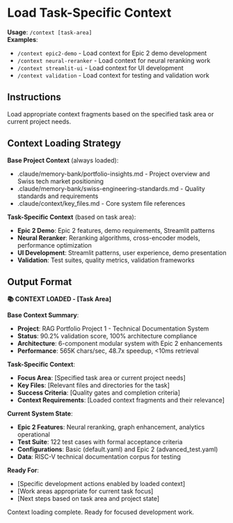 # Load Task-Specific Context

**Usage**: `/context [task-area]`  
**Examples**:
- `/context epic2-demo` - Load context for Epic 2 demo development
- `/context neural-reranker` - Load context for neural reranking work
- `/context streamlit-ui` - Load context for UI development
- `/context validation` - Load context for testing and validation work

## Instructions

Load appropriate context fragments based on the specified task area or current project needs.

## Context Loading Strategy

**Base Project Context** (always loaded):
- .claude/memory-bank/portfolio-insights.md - Project overview and Swiss tech market positioning
- .claude/memory-bank/swiss-engineering-standards.md - Quality standards and requirements
- .claude/context/key_files.md - Core system file references

**Task-Specific Context** (based on task area):
- **Epic 2 Demo**: Epic 2 features, demo requirements, Streamlit patterns
- **Neural Reranker**: Reranking algorithms, cross-encoder models, performance optimization
- **UI Development**: Streamlit patterns, user experience, demo presentation
- **Validation**: Test suites, quality metrics, validation frameworks

## Output Format

**📚 CONTEXT LOADED - [Task Area]**

**Base Context Summary**:
- **Project**: RAG Portfolio Project 1 - Technical Documentation System
- **Status**: 90.2% validation score, 100% architecture compliance
- **Architecture**: 6-component modular system with Epic 2 enhancements
- **Performance**: 565K chars/sec, 48.7x speedup, <10ms retrieval

**Task-Specific Context**:
- **Focus Area**: [Specified task area or current project needs]
- **Key Files**: [Relevant files and directories for the task]
- **Success Criteria**: [Quality gates and completion criteria]
- **Context Requirements**: [Loaded context fragments and their relevance]

**Current System State**:
- **Epic 2 Features**: Neural reranking, graph enhancement, analytics operational
- **Test Suite**: 122 test cases with formal acceptance criteria
- **Configurations**: Basic (default.yaml) and Epic 2 (advanced_test.yaml)
- **Data**: RISC-V technical documentation corpus for testing

**Ready For**:
- [Specific development actions enabled by loaded context]
- [Work areas appropriate for current task focus]
- [Next steps based on task area and project state]

Context loading complete. Ready for focused development work.
